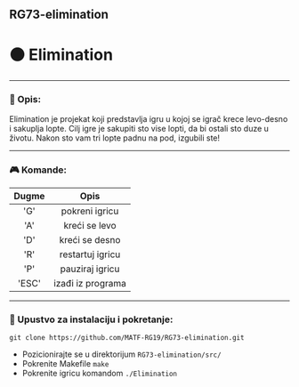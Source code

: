 ## RG73-elimination

# :black_circle: Elimination
---

### :memo: Opis:
Elimination je projekat koji predstavlja igru u kojoj se igrač krece levo-desno i sakuplja lopte. Cilj igre je sakupiti sto vise lopti, da bi ostali sto duze u životu. Nakon sto vam tri lopte padnu na pod, izgubili ste!

---

### :video_game: Komande:
| Dugme | Opis
| :------------: | :-------------: |
| 'G'    | pokreni igricu |
| 'A'    | kreći se levo  |
| 'D'    | kreći se desno |
| 'R'    | restartuj igricu |
| 'P'    | pauziraj igricu |
| 'ESC'  | izađi iz programa |

---

### :wrench: Upustvo za instalaciju i pokretanje:
```shell
git clone https://github.com/MATF-RG19/RG73-elimination.git
```
* Pozicionirajte se u direktorijum `RG73-elimination/src/` <br>
* Pokrenite Makefile `make` <br>
* Pokrenite igricu komandom `./Elimination`

